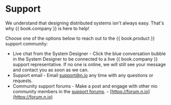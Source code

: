 # Support

We understand that designing distributed systems isn't always easy. That's why {{ book.company }} is here to help!

Choose one of the options below to reach out to the {{ book.product }} support community:

* Live chat from the System Designer - Click the blue conversation bubble in the System Designer to be connected to a live {{ book.company }} support representative. If no one is online, we will still see your message and contact you as soon as we can.
* Support email - Email [support@n.io](mailto:n.io) any time with any questions or requests.
* Community support forums - Make a post and engage with other nio community members in the [support forums](https://forum.n.io). - [https://forum.n.io](https://forum.n.io)
